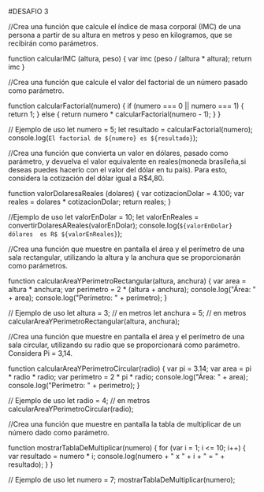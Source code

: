 #DESAFIO 3

//Crea una función que calcule el índice de masa corporal (IMC) de una persona a partir de su altura en metros y peso en kilogramos, que se recibirán como parámetros.

function calcularIMC (altura, peso) {
  var imc (peso / (altura * altura);
  return imc
}

//Crea una función que calcule el valor del factorial de un número pasado como parámetro.

function calcularFactorial(numero) {
  if (numero === 0 || numero === 1) {
    return 1;
  } else {
    return numero * calcularFactorial(numero - 1);
  }
}

// Ejemplo de uso
let numero = 5;
let resultado = calcularFactorial(numero);
console.log(`El factorial de ${numero} es ${resultado}`);

//Crea una función que convierta un valor en dólares, pasado como parámetro, y devuelva el valor equivalente en reales(moneda brasileña,si deseas puedes hacerlo con el valor del dólar en tu país). Para esto, considera la cotización del dólar igual a R$4,80.

function valorDolaresaReales (dolares) {
  var cotizacionDolar = 4.100;
  var reales = dolares * cotizacionDolar;
  return reales;
}

//Ejemplo de uso
let valorEnDolar = 10;
let valorEnReales = convertirDolaresAReales(valorEnDolar);
console.log(`${valorEnDolar} dólares  es R$ ${valorEnReales}`);

//Crea una función que muestre en pantalla el área y el perímetro de una sala rectangular, utilizando la altura y la anchura que se proporcionarán como parámetros.

function calcularAreaYPerimetroRectangular(altura, anchura) {
  var area = altura * anchura;
  var perimetro = 2 * (altura + anchura);
  console.log("Área: " + area);
  console.log("Perímetro: " + perimetro);
}

// Ejemplo de uso
let altura = 3; // en metros
let anchura = 5; // en metros
calcularAreaYPerimetroRectangular(altura, anchura);

//Crea una función que muestre en pantalla el área y el perímetro de una sala circular, utilizando su radio que se proporcionará como parámetro. Considera Pi = 3,14.

function calcularAreaYPerimetroCircular(radio) {
  var pi = 3.14;
  var area = pi * radio * radio;
  var perimetro = 2 * pi * radio;
  console.log("Área: " + area);
  console.log("Perímetro: " + perimetro);
}

// Ejemplo de uso
let radio = 4; // en metros
calcularAreaYPerimetroCircular(radio);

//Crea una función que muestre en pantalla la tabla de multiplicar de un número dado como parámetro.

function mostrarTablaDeMultiplicar(numero) {
  for (var i = 1; i <= 10; i++) {
    var resultado = numero * i;
    console.log(numero + " x " + i + " = " + resultado);
  }
}

// Ejemplo de uso
let numero = 7;
mostrarTablaDeMultiplicar(numero);
